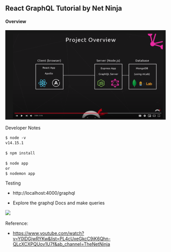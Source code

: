 ## React GraphQL Tutorial by Net Ninja

#### Overview

![project-overview](books-project/images/project-overview.png)

Developer Notes

    $ node -v
    v14.15.1

    $ npm install

    $ node app
    or
    $ nodemon app

Testing

- http://localhost:4000/graphql

- Explore the graphql Docs and make queries

![](images/example-query-1.png)


Reference:
- https://www.youtube.com/watch?v=Y0lDGjwRYKw&list=PL4cUxeGkcC9iK6Qhn-QLcXCXPQUov1U7f&ab_channel=TheNetNinja